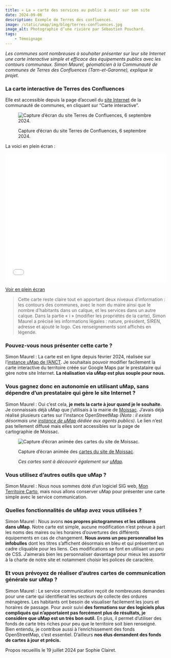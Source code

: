 ```yaml
---
title: « La » carte des services au public à avoir sur son site
date: 2024-09-06
description: Exemple de Terres des confluences.
image: /static/umap/img/blog/terres-confluences.jpg
image_alt: Photographie d’une rivière par Sébastien Pouchard.
tags:
    - Témoignage
---
```


*Les communes sont nombreuses à souhaiter présenter sur leur site Internet une carte interactive simple et efficace des équipements publics avec les contours communaux. Simon Maurel, géomaticien à la Communauté de communes de Terres des Confluences (Tarn-et-Garonne), explique le projet.*

### La carte interactive de Terres des Confluences

Elle est accessible depuis la page d’accueil du [site Internet](https://www.terresdesconfluences.fr/) de la communauté de communes, en cliquant sur “Carte interactive”.

<figure>
<img src="/static/umap/img/blog/terres-confluences-screenshot.png" class="fr-responsive-img" alt="Capture d’écran du site Terres de Confluences, 6 septembre 2024.">
<figcaption>

Capture d’écran du site Terres de Confluences, 6 septembre 2024.

</figcaption>
</figure>

La voici en plein écran :

<iframe width="100%" height="400px" frameborder="0" allowfullscreen allow="geolocation" src="//umap.incubateur.anct.gouv.fr/fr/map/communaute-de-communes-terres-des-confluences_242?scaleControl=false&miniMap=false&scrollWheelZoom=false&zoomControl=true&editMode=disabled&moreControl=true&searchControl=null&tilelayersControl=null&embedControl=null&datalayersControl=true&onLoadPanel=datalayers&captionBar=false&captionMenus=true"></iframe><p><a href="//umap.incubateur.anct.gouv.fr/fr/map/communaute-de-communes-terres-des-confluences_242?scaleControl=false&miniMap=false&scrollWheelZoom=true&zoomControl=true&editMode=disabled&moreControl=true&searchControl=null&tilelayersControl=null&embedControl=null&datalayersControl=true&onLoadPanel=datalayers&captionBar=false&captionMenus=true">Voir en plein écran</a></p>

> Cette carte reste claire tout en apportant deux niveaux d’information : les contours des communes, avec le nom du maire ainsi que le nombre d’habitants dans un calque, et les services dans un autre calque.
> Dans la partie « i » (modifier les propriétés de la carte), Simon Maurel a précisé les informations légales : nature, président, SIREN, adresse et ajouté le logo. Ces renseignements sont affichés en légende.

### Pouvez-vous nous présenter cette carte ?

Simon Maurel : La carte est en ligne depuis février 2024, réalisée sur l’[instance uMap de l’ANCT](https://umap.incubateur.anct.gouv.fr/fr/). Je souhaitais pouvoir modifier facilement la carte interactive du territoire créée sur Google Maps par le prestataire qui gère notre site Internet. **La réalisation via uMap est plus souple pour nous.**

### Vous gagnez donc en autonomie en utilisant uMap, sans dépendre d’un prestataire qui gère le site Internet ?

Simon Maurel : Oui c’est cela, **je mets la carte à jour quand je le souhaite.** Je connaissais déjà uMap que j’utilisais à la mairie de [Moissac](https://www.moissac.fr/). J’avais déjà réalisé plusieurs cartes sur l’instance OpenStreetMap *(Nota : il existe désormais une [instance de uMap](https://umap.incubateur.anct.gouv.fr/fr/) dédiée aux agents publics)*. Le lien n’est pas tellement diffusé mais elles sont accessibles sur la page de cartographie de Moissac.

<figure>
<img src="/static/umap/img/blog/cartes-moissac.gif" class="fr-responsive-img" alt="Capture d’écran animée des cartes du site de Moissac.">
<figcaption>

Capture d’écran animée des [cartes du site de Moissac](http://carto.moissac.fr/).

*Ces cartes sont à découvrir également sur [uMap](https://umap.openstreetmap.fr/fr/user/Moissac/).*
</figcaption>
</figure>


### Vous utilisez d’autres outils que uMap ?

Simon Maurel : Nous nous sommes doté d’un logiciel SIG web, [Mon Territoire Carto](https://carto.monterritoire.fr/), mais nous allons conserver uMap pour présenter une carte simple avec le service communication.

### Quelles fonctionnalités de uMap avez vous utilisées ?

Simon Maurel : Nous avons **nos propres pictogrammes et les utilisons dans uMap**. Notre carte est simple, aucune modification n’est prévue à part les noms des maires ou les horaires d’ouvertures des différents équipements en cas de changement. **Nous avons un peu personnalisé les infobulles** dont les titres s’affichent désormais en bleu et qui présentent un cadre cliquable pour les liens. Ces modifications se font en utilisant un peu de CSS. J’aimerais bien les personnaliser davantage pour mieux les assortir à la charte de notre site et notamment choisir les polices de caractère.

### Et vous prévoyez de réaliser d’autres cartes de communication générale sur uMap ?

Simon Maurel : Le service communication reçoit de nombreuses demandes pour une carte qui identifierait les secteurs de collecte des ordures ménagères. Les habitants ont besoin de visualiser facilement les jours et horaires de passage. Pour avoir suivi **des formations sur des logiciels plus compliqués qui n’apportaient pas forcément plus de résultats, je considère que uMap est un très bon outil.** En plus, il permet d’utiliser des fonds de carte très riches pour peu que le territoire soit bien renseigné. Bien entendu, je contribue aussi à l’enrichissement des fonds OpenStreetMap, c’est essentiel. D’ailleurs **nos élus demandent des fonds de cartes à jour et précis.**

<div class="fr-alert fr-alert--info">

Propos recueillis le 19 juillet 2024 par Sophie Clairet.

</div>

